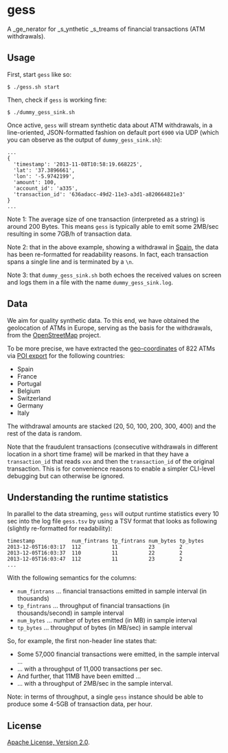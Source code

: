 # gess

A _ge_nerator for _s_ynthetic _s_treams of financial transactions (ATM withdrawals).

## Usage

First, start `gess` like so:

    $ ./gess.sh start 
  
Then, check if `gess` is working fine:

    $ ./dummy_gess_sink.sh

Once active, `gess` will stream synthetic data about ATM withdrawals, 
in a line-oriented, JSON-formatted fashion on default port `6900` via UDP 
(which you can observe as the output of `dummy_gess_sink.sh`):

    ...
    {
      'timestamp': '2013-11-08T10:58:19.668225', 
      'lat': '37.3896661',
      'lon': '-5.9742199',
      'amount': 100, 
      'account_id': 'a335', 
      'transaction_id': '636adacc-49d2-11e3-a3d1-a820664821e3'
    }
    ...

Note 1: The average size of one transaction (interpreted as a string) 
is around 200 Bytes. This means `gess` is typically able to emit some 2MB/sec 
resulting in some 7GB/h of transaction data. 

Note 2: that in the above example,
showing a withdrawal in [Spain](https://www.google.com/maps/preview#!q=37%C2%B0+39.850'%2C+-5%C2%B0+58.477'),
the data has been re-formatted for readability reasons. In fact, each 
transaction spans a single line and is terminated by a `\n`.

Note 3: that `dummy_gess_sink.sh` both echoes the received values on screen
and logs them in a file with the name  `dummy_gess_sink.log`.

## Data

We aim for quality synthetic data. To this end, we have obtained the geolocation
of ATMs in Europe, serving as the basis for the withdrawals, from the 
[OpenStreetMap](http://openstreetmap.org) project. 

To be more precise, we have extracted the 
[geo-coordinates](data/osm-atm-garmin.csv) of 822 ATMs via
[POI export](http://poi-osm.tucristal.es/) for the following countries:

* Spain
* France
* Portugal
* Belgium
* Switzerland
* Germany
* Italy

The withdrawal amounts are stacked (20, 50, 100, 200, 300, 400) and the rest
of the data is random. 

Note that the fraudulent transactions (consecutive withdrawals in different
location in a short time frame) will be marked in that they have a 
`transaction_id` that reads `xxx` and then the `transaction_id` of the original
transaction. This is for convenience reasons to enable a simpler 
CLI-level debugging but can otherwise be ignored.


## Understanding the runtime statistics

In parallel to the data streaming, `gess` will output runtime statistics every
10 sec into the log file `gess.tsv` by using a TSV format that looks as 
following (slightly re-formatted for readability):

    timestamp            num_fintrans tp_fintrans num_bytes tp_bytes
    2013-12-05T16:03:17  112          11          23        2
    2013-12-05T16:03:37  110          11          22        2
    2013-12-05T16:03:47  112          11          23        2
    ...

With the following semantics for the columns:

*  `num_fintrans` … financial transactions emitted in sample interval (in thousands)
*  `tp_fintrans` … throughput of financial transactions (in thousands/second) in sample interval
*  `num_bytes` … number of bytes emitted (in MB) in sample interval
*  `tp_bytes` … throughput of bytes (in MB/sec) in sample interval

So, for example, the first non-header line states that:

* Some 57,000 financial transactions were emitted, in the sample interval ...
* ... with a throughput of 11,000 transactions per sec.
* And further, that 11MB have been emitted ... 
* ... with a throughput of 2MB/sec in the sample interval.

Note: in terms of throughput, a single `gess` instance should be able to produce
some 4-5GB of transaction data, per hour.

## License
[Apache License, Version 2.0](http://www.apache.org/licenses/LICENSE-2.0.html).